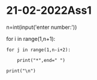 # 21-02-2022Ass1
n=int(input('enter number:'))

for i in range(1,n+1):

    for j in range(1,n-i+2):

        print("*",end=" ")

    print("\n")
